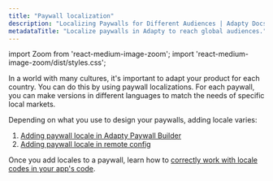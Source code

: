 ```yaml
---
title: "Paywall localization"
description: "Localizing Paywalls for Different Audiences | Adapty Docs"
metadataTitle: "Localize paywalls in Adapty to reach global audiences."
---
```


import Zoom from 'react-medium-image-zoom';
import 'react-medium-image-zoom/dist/styles.css';

In a world with many cultures, it's important to adapt your product for each country. You can do this by using paywall localizations. For each paywall, you can make versions in different languages to match the needs of specific local markets.

 Depending on what you use to design your paywalls, adding locale varies:

1. [Adding paywall locale in Adapty Paywall Builder](add-paywall-locale-in-adapty-paywall-builder)
2. [Adding paywall locale in remote config](add-remote-config-locale)

Once you add locales to a paywall, learn how to [correctly work with locale codes in your app's code](localizations-and-locale-codes).


